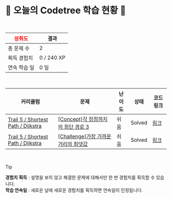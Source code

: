 # 🌲 오늘의 Codetree 학습 현황 🌲

<br />

| <span style="color:red;display:block;text-align:center;"> **성취도**</span> | 결과 |
|---|---|
| 총 문제 수 | 2 |
| 획득 경험치 | 0 / 240 XP |
| 연속 학습 일 | 0 일 |

<br />

|커리큘럼|문제|난이도|상태|코드 링크|
|---|---|---|---|---|
|[Trail 5 / Shortest Path / Dijkstra](https://www.codetree.ai/trail-info/intermediate-mid/)|[[Concept]각 정점까지의 최단 경로 3](https://www.codetree.ai/trails/complete/curated-cards/intro-shortest-path-to-each-vertex-3/)|쉬움|Solved|[링크](https://github.com/dev1week/codetree-TILs/blob/main/250421/%EA%B0%81%20%EC%A0%95%EC%A0%90%EA%B9%8C%EC%A7%80%EC%9D%98%20%EC%B5%9C%EB%8B%A8%20%EA%B2%BD%EB%A1%9C%203/shortest-path-to-each-vertex-3.java)|
|[Trail 5 / Shortest Path / Dijkstra](https://www.codetree.ai/trail-info/intermediate-mid/)|[[Challenge]가장 가까운 거리의 최댓값](https://www.codetree.ai/trails/complete/curated-cards/challenge-maximum-of-nearest-distance/)|쉬움|Solved|[링크](https://github.com/dev1week/codetree-TILs/blob/main/250421/%EA%B0%80%EC%9E%A5%20%EA%B0%80%EA%B9%8C%EC%9A%B4%20%EA%B1%B0%EB%A6%AC%EC%9D%98%20%EC%B5%9C%EB%8C%93%EA%B0%92/maximum-of-nearest-distance.java)|


<br />

> [!TIP]
> **경험치 획득** : 설명을 보지 않고 해결한 문제에 대해서만 한 번 경험치를 획득할 수 있습니다.  
> **학습 연속일** : 새로운 날에 새로운 경험치를 획득하면 연속일이 인정됩니다.

